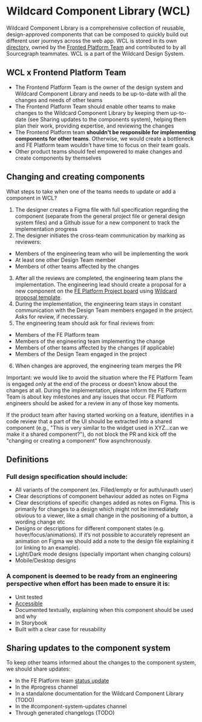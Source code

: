 # Wildcard Component Library (WCL)

Wildcard Component Library is a comprehensive collection of reusable, design-approved components that can be composed to quickly build out different user journeys across the web app. WCL is stored in its own [directory](https://github.com/sourcegraph/sourcegraph/tree/main/client/wildcard), owned by the [Fronted Platform Team](https://about.sourcegraph.com/handbook/engineering/web/frontend-platform) and contributed to by all Sourcegraph teammates. WCL is a part of the Wildcard Design System.

## WCL x Frontend Platform Team
- The Frontend Platform Team is the owner of the design system and Wildcard Component Library  and needs to be up-to-date with all the changes and needs of other teams
- The Frontend Platform Team should enable other teams to make changes to the Wildcard Component Library by keeping them up-to-date (see Sharing updates to the components system), helping them plan their work, providing expertise, and reviewing the changes
- The Frontend Platform team **shouldn't be responsible for implementing components for other teams**. Otherwise, we would create a bottleneck and FE Platform team wouldn’t have time to focus on their team goals.
- Other product teams should feel empowered to make changes and create components by themselves

## Changing and creating components
What steps to take when one of the teams needs to update or add a component in WCL?
1. The designer creates a Figma file with full specification regarding the component (separate from the general project file or general design system files) and a Github issue for a new component to track the implementation progress
2. The designer initiates the cross-team communication by marking as reviewers:
- Members of the engineering team who will be implementing the work
- At least one other Design Team member
- Members of other teams affected by the changes
3. After all the reviews are completed, the engineering team plans the implementation. The engineering lead should create a proposal for a new component on the [FE Platform Project board](https://github.com/orgs/sourcegraph/projects/144) using [Wildcard proposal template](https://github.com/sourcegraph/sourcegraph/blob/main/.github/ISSUE_TEMPLATE/wildcard_proposal.md).
4. During the implementation, the engineering team stays in constant communication with the Design Team members engaged in the project. Asks for review, if necessary.
5. The engineering team should ask for final reviews from:
- Members of the FE Platform team
- Members of the engineering team implementing the change
- Members of other teams affected by the changes (if applicable)
- Members of the Design Team engaged in the project
6. When changes are approved, the engineering team merges the PR

Important: we would like to avoid the situation where the FE Platform Team is engaged only at the end of the process or doesn’t know about the changes at all. During the implementation, please inform the FE Platform Team is about key milestones and any issues that occur. FE Platform engineers should be asked for a review in any of those key moments.

If the product team after having started working on a feature, identifies in a code review that a part of the UI should be extracted into a shared component (e.g., "This is very similar to the widget used in XYZ...can we make it a shared component?"), do not block the PR and kick off the "changing or creating a component" flow asynchronously.

## Definitions
### Full design specification should include:
- All variants of the component (ex. Filled/empty or for auth/unauth user)
- Clear descriptions of component behaviour added as notes on Figma
- Clear descriptions of specific changes added as notes on Figma. This is primarily for changes to a design which might not be immediately obvious to a viewer, like a small change in the positioning of a button, a wording change etc
- Designs or descriptions for different component states (e.g. hover/focus/animations). If it’s not possible to accurately represent an animation on Figma we should add a note to the design file explaining it (or linking to an example).
- Light/Dark mode designs (specially important when changing colours)
- Mobile/Desktop designs

### A component is deemed to be ready from an engineering perspective when effort has been made to ensure it is:
- Unit tested
- [Accessible](https://docs.sourcegraph.com/dev/background-information/web/accessibility)
- Documented textually, explaining when this component should be used and why
- In Storybook
- Built with a clear case for reusability

## Sharing updates to the component system
To keep other teams informed about the changes to the component system, we should share updates:
- In the FE Platform team [status update](../../../leadership.md#status-updates)
- In the #progress channel
- In a standalone documentation for the Wildcard Component Library (TODO)
- In the #component-system-updates channel
- Through generated changelogs (TODO)
